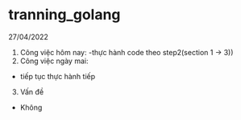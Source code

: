 # tranning_golang
27/04/2022
1. Công việc hôm nay:
-thực hành code theo step2(section 1 -> 3))
2. Công việc ngày mai:
- tiếp tục thực hành tiếp
3. Vấn đề 
- Không
